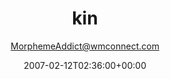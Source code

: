 ---
title: 'kin'
posts: 2
hash: 't654'
author: 'MorphemeAddict@wmconnect.com'
date: 2007-02-12T02:36:00+00:00
sources:
  - http://forums.tokipona.org/viewtopic.php%3Ft=654.html
---